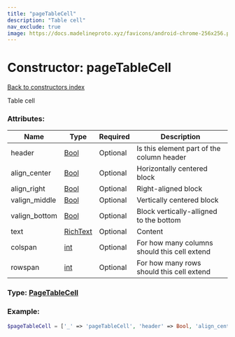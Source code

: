 ```yaml
---
title: "pageTableCell"
description: "Table cell"
nav_exclude: true
image: https://docs.madelineproto.xyz/favicons/android-chrome-256x256.png
---
```

# Constructor: pageTableCell  
[Back to constructors index](/API_docs/constructors/index.md)



Table cell

### Attributes:

| Name     |    Type       | Required | Description |
|----------|---------------|----------|-------------|
|header|[Bool](/API_docs/types/Bool.md) | Optional|Is this element part of the column header|
|align\_center|[Bool](/API_docs/types/Bool.md) | Optional|Horizontally centered block|
|align\_right|[Bool](/API_docs/types/Bool.md) | Optional|Right-aligned block|
|valign\_middle|[Bool](/API_docs/types/Bool.md) | Optional|Vertically centered block|
|valign\_bottom|[Bool](/API_docs/types/Bool.md) | Optional|Block vertically-alligned to the bottom|
|text|[RichText](/API_docs/types/RichText.md) | Optional|Content|
|colspan|[int](/API_docs/types/int.md) | Optional|For how many columns should this cell extend|
|rowspan|[int](/API_docs/types/int.md) | Optional|For how many rows should this cell extend|



### Type: [PageTableCell](/API_docs/types/PageTableCell.md)


### Example:

```php
$pageTableCell = ['_' => 'pageTableCell', 'header' => Bool, 'align_center' => Bool, 'align_right' => Bool, 'valign_middle' => Bool, 'valign_bottom' => Bool, 'text' => RichText, 'colspan' => int, 'rowspan' => int];
```  
